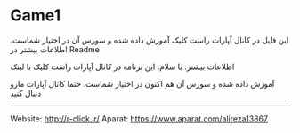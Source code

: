 # Game1
این فایل در کانال آپارات راست کلیک آموزش داده شده و سورس آن در اختیار شماست. اطلاعات بیشتر در Readme


اطلاعات بیشتر:
با سلام. این برنامه در کانال آپارات راست کلیک با لینک

آموزش داده شده و سورس آن هم اکنون در اختیار شماست. حتما کانال آپارات مارو دنبال کنید
_________________________

Website: http://r-click.ir/
Aparat: https://www.aparat.com/alireza13867
